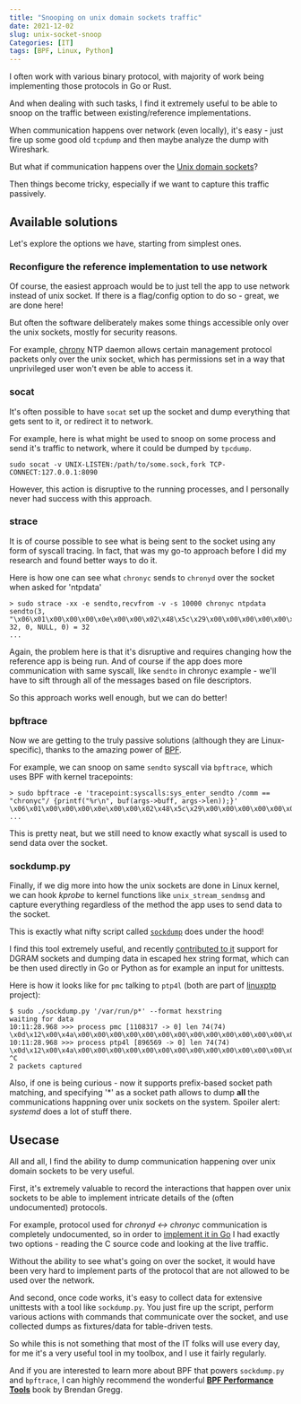 ```yaml
---
title: "Snooping on unix domain sockets traffic"
date: 2021-12-02
slug: unix-socket-snoop
Categories: [IT]
tags: [BPF, Linux, Python]
---
```


I often work with various binary protocol, with majority of work being implementing those protocols in Go or Rust.

And when dealing with such tasks, I find it extremely useful to be able to snoop on
the traffic between existing/reference implementations.

When communication happens over network (even locally), it's easy - just fire up some
good old `tcpdump` and then maybe analyze the dump with Wireshark.

But what if communication happens over the [Unix domain sockets](https://man7.org/linux/man-pages/man7/unix.7.html)?

Then things become tricky, especially if we want to capture this traffic passively.

## Available solutions

Let's explore the options we have, starting from simplest ones.

### Reconfigure the reference implementation to use network

Of course, the easiest approach would be to just tell the app to use network instead of unix socket.
If there is a flag/config option to do so - great, we are done here!

But often the software deliberately makes some things accessible only over the unix sockets, mostly for security reasons.

For example, [chrony](https://chrony.tuxfamily.org/) NTP daemon allows certain management protocol packets only over the unix socket,
which has permissions set in a way that unprivileged user won't even be able to access it.

### socat

It's often possible to have `socat` set up the socket and dump everything that gets sent to it, or redirect it to network.

For example, here is what might be used to snoop on some process and send it's traffic to network, where it could be dumped by `tpcdump`.
```
sudo socat -v UNIX-LISTEN:/path/to/some.sock,fork TCP-CONNECT:127.0.0.1:8090
```

However, this action is disruptive to the running processes, and I personally never had success with this approach.

### strace

It is of course possible to see what is being sent to the socket using any form of syscall tracing.
In fact, that was my go-to approach before I did my research and found better ways to do it.

Here is how one can see what `chronyc` sends to `chronyd` over the socket when asked for 'ntpdata'
```
> sudo strace -xx -e sendto,recvfrom -v -s 10000 chronyc ntpdata
sendto(3, "\x06\x01\x00\x00\x00\x0e\x00\x00\x02\x48\x5c\x29\x00\x00\x00\x00\x00\x00\x00\x00\x00\x00\x00\x00\x00\x00\x00\x00\x00\x00\x00\x00", 32, 0, NULL, 0) = 32
...
```

Again, the problem here is that it's disruptive and requires changing how the reference app is being run.
And of course if the app does more communication with same syscall, like `sendto` in chronyc example -
we'll have to sift through all of the messages based on file descriptors.

So this approach works well enough, but we can do better!

### bpftrace

Now we are getting to the truly passive solutions (although they are Linux-specific),
thanks to the amazing power of [BPF](https://www.kernel.org/doc/html/latest/bpf/index.html).

For example, we can snoop on same `sendto` syscall via `bpftrace`, which uses BPF with kernel tracepoints:
```
> sudo bpftrace -e 'tracepoint:syscalls:sys_enter_sendto /comm == "chronyc"/ {printf("%r\n", buf(args->buff, args->len));}'
\x06\x01\x00\x00\x00\x0e\x00\x00\x02\x48\x5c\x29\x00\x00\x00\x00\x00\x00\x00\x00\x00\x00\x00\x00\x00\x00\x00\x00\x00\x00\x00\x00
...
```

This is pretty neat, but we still need to know exactly what syscall is used to send data over the socket.

### sockdump.py

Finally, if we dig more into how the unix sockets are done in Linux kernel, we can hook *kprobe* to kernel
functions like `unix_stream_sendmsg` and capture everything regardless of the method the app uses to send data to the socket.

This is exactly what nifty script called [`sockdump`](https://github.com/mechpen/sockdump) does under the hood!

I find this tool extremely useful, and recently [contributed to it](https://github.com/mechpen/sockdump/pull/8)
support for DGRAM sockets and dumping data in escaped hex string format,
which can be then used directly in Go or Python as for example an input for unittests.

Here is how it looks like for `pmc` talking to `ptp4l` (both are part of [linuxptp](http://linuxptp.sourceforge.net) project):

```
$ sudo ./sockdump.py '/var/run/p*' --format hexstring
waiting for data
10:11:28.968 >>> process pmc [1108317 -> 0] len 74(74)
\x0d\x12\x00\x4a\x00\x00\x00\x00\x00\x00\x00\x00\x00\x00\x00\x00\x00\x00\x00\x00\x00\x00\x00\x00\x00\x00\x00\x00\xe9\x5d\x00\x00\x04\x7f\xff\xff\xff\xff\xff\xff\xff\xff\xff\xff\x00\x00\x00\x00\x00\x01\x00\x16\x20\x00\x00\x00\x00\x00\x00\x00\x00\x00\x00\x00\x00\x00\x00\x00\x00\x00\x00\x00\x00\x00
10:11:28.968 >>> process ptp4l [896569 -> 0] len 74(74)
\x0d\x12\x00\x4a\x00\x00\x00\x00\x00\x00\x00\x00\x00\x00\x00\x00\x00\x00\x00\x00\x48\x57\xdd\xff\xfe\x07\x93\x21\x00\x00\x00\x00\x04\x7f\x00\x00\x00\x00\x00\x00\x00\x00\xe9\x5d\x00\x00\x02\x00\x00\x01\x00\x16\x20\x00\x01\x00\x00\x01\x80\xf8\xfe\xff\xff\x80\x48\x57\xdd\xff\xfe\x07\x93\x21\x00\x00
^C
2 packets captured
```

Also, if one is being curious - now it supports prefix-based socket path matching, and specifying '*' as a socket path
allows to dump **all** the communications happning over unix sockets on the system.
Spoiler alert: *systemd* does a lot of stuff there.

## Usecase

All and all, I find the ability to dump communication happening over unix domain sockets to be very useful.

First, it's extremely valuable to record the interactions that happen over unix sockets to be able to implement
intricate details of the (often undocumented) protocols.

For example, protocol used for *chronyd <-> chronyc* communication is completely undocumented, so in order to [implement
it in Go](https://github.com/facebookincubator/ntp/tree/main/protocol/chrony) I had exactly two options - reading the C source code and looking at the live traffic.

Without the ability to see what's going on over the socket,
it would have been very hard to implement parts of the protocol that are not allowed to be used over the network.

And second, once code works, it's easy to collect data for extensive unittests with a tool like `sockdump.py`.
You just fire up the script, perform various actions with commands that communicate over the socket,
and use collected dumps as fixtures/data for table-driven tests.

So while this is not something that most of the IT folks will use every day, for me it's a very useful tool in my toolbox,
and I use it fairly regularly.

And if you are interested to learn more about BPF that powers `sockdump.py` and `bpftrace`, I can highly recommend the wonderful
[**BPF Performance Tools**](https://www.brendangregg.com/bpf-performance-tools-book.html) book by Brendan Gregg.
